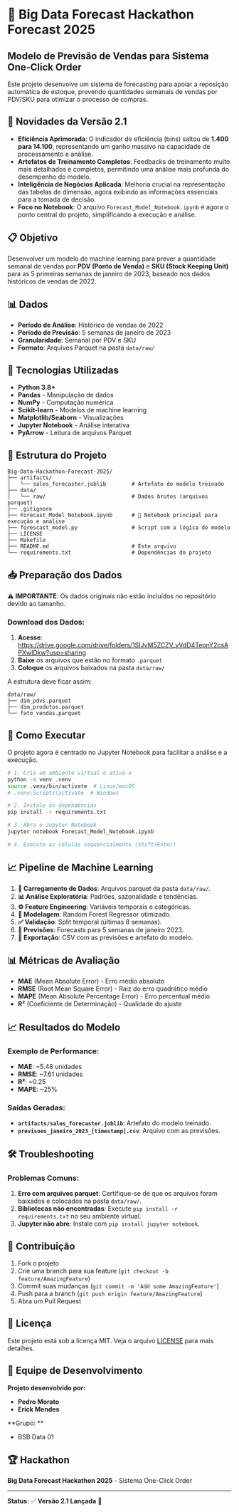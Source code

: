 # 🎯 Big Data Forecast Hackathon Forecast 2025

## Modelo de Previsão de Vendas para Sistema One-Click Order

Este projeto desenvolve um sistema de forecasting para apoiar a reposição automática de estoque, prevendo quantidades semanais de vendas por PDV/SKU para otimizar o processo de compras.

## 🌟 Novidades da Versão 2.1

- **Eficiência Aprimorada**: O indicador de eficiência (bins) saltou de **1.400 para 14.100**, representando um ganho massivo na capacidade de processamento e análise.
- **Artefatos de Treinamento Completos**: Feedbacks de treinamento muito mais detalhados e completos, permitindo uma análise mais profunda do desempenho do modelo.
- **Inteligência de Negócios Aplicada**: Melhoria crucial na representação das tabelas de dimensão, agora exibindo as informações essenciais para a tomada de decisão.
- **Foco no Notebook**: O arquivo `Forecast_Model_Notebook.ipynb` é agora o ponto central do projeto, simplificando a execução e análise.

## 📋 Objetivo

Desenvolver um modelo de machine learning para prever a quantidade semanal de vendas por **PDV (Ponto de Venda)** e **SKU (Stock Keeping Unit)** para as 5 primeiras semanas de janeiro de 2023, baseado nos dados históricos de vendas de 2022.

## 📊 Dados

- **Período de Análise**: Histórico de vendas de 2022
- **Período de Previsão**: 5 semanas de janeiro de 2023
- **Granularidade**: Semanal por PDV e SKU
- **Formato**: Arquivos Parquet na pasta `data/raw/`

## 🔧 Tecnologias Utilizadas

- **Python 3.8+**
- **Pandas** - Manipulação de dados
- **NumPy** - Computação numérica  
- **Scikit-learn** - Modelos de machine learning
- **Matplotlib/Seaborn** - Visualizações
- **Jupyter Notebook** - Análise interativa
- **PyArrow** - Leitura de arquivos Parquet

## 📁 Estrutura do Projeto

```
Big-Data-Hackathon-Forecast-2025/
├── artifacts/
│   └── sales_forecaster.joblib        # Artefato do modelo treinado
├── data/
│   └── raw/                           # Dados brutos (arquivos parquet)
├── .gitignore
├── Forecast_Model_Notebook.ipynb      # 📓 Notebook principal para execução e análise
├── forescast_model.py                 # Script com a lógica do modelo
├── LICENSE
├── Makefile
├── README.md                          # Este arquivo
└── requirements.txt                   # Dependências do projeto
```

## 📥 Preparação dos Dados

**⚠️ IMPORTANTE**: Os dados originais não estão incluídos no repositório devido ao tamanho.

### Download dos Dados:
1. **Acesse**: https://drive.google.com/drive/folders/1SIJvM5ZCZV_yVdD4TepnY2csAPXwIDkw?usp=sharing 
2. **Baixe** os arquivos que estão no formato `.parquet`
3. **Coloque** os arquivos baixados na pasta `data/raw/`

A estrutura deve ficar assim:
```
data/raw/
├── dim_pdvs.parquet
├── dim_produtos.parquet
└── fato_vendas.parquet
```

## 🚀 Como Executar

O projeto agora é centrado no Jupyter Notebook para facilitar a análise e a execução.

```bash
# 1. Crie um ambiente virtual e ative-o
python -m venv .venv
source .venv/bin/activate  # Linux/macOS
# .venv\Scripts\activate  # Windows

# 2. Instale as dependências
pip install -r requirements.txt

# 3. Abra o Jupyter Notebook
jupyter notebook Forecast_Model_Notebook.ipynb

# 4. Execute as células sequencialmente (Shift+Enter)
```

## 📈 Pipeline de Machine Learning

1. **📂 Carregamento de Dados**: Arquivos parquet da pasta `data/raw/`.
2. **📊 Análise Exploratória**: Padrões, sazonalidade e tendências.
3. **⚙️ Feature Engineering**: Variáveis temporais e categóricas.
4. **🤖 Modelagem**: Random Forest Regressor otimizado.
5. **✅ Validação**: Split temporal (últimas 8 semanas).
6. **🎯 Previsões**: Forecasts para 5 semanas de janeiro 2023.
7. **💾 Exportação**: CSV com as previsões e artefato do modelo.

## 📊 Métricas de Avaliação

- **MAE** (Mean Absolute Error) - Erro médio absoluto
- **RMSE** (Root Mean Square Error) - Raiz do erro quadrático médio  
- **MAPE** (Mean Absolute Percentage Error) - Erro percentual médio
- **R²** (Coeficiente de Determinação) - Qualidade do ajuste

## 📈 Resultados do Modelo

### Exemplo de Performance:
- **MAE**: ~5.48 unidades
- **RMSE**: ~7.61 unidades  
- **R²**: ~0.25
- **MAPE**: ~25%

### Saídas Geradas:
- **`artifacts/sales_forecaster.joblib`**: Artefato do modelo treinado.
- **`previsoes_janeiro_2023_[timestamp].csv`**: Arquivo com as previsões.

## 🛠️ Troubleshooting

### Problemas Comuns:
1. **Erro com arquivos parquet**: Certifique-se de que os arquivos foram baixados e colocados na pasta `data/raw/`.
2. **Bibliotecas não encontradas**: Execute `pip install -r requirements.txt` no seu ambiente virtual.
3. **Jupyter não abre**: Instale com `pip install jupyter notebook`.

## 🤝 Contribuição

1. Fork o projeto
2. Crie uma branch para sua feature (`git checkout -b feature/AmazingFeature`)  
3. Commit suas mudanças (`git commit -m 'Add some AmazingFeature'`)
4. Push para a branch (`git push origin feature/AmazingFeature`)
5. Abra um Pull Request

## 📄 Licença

Este projeto está sob a licença MIT. Veja o arquivo [LICENSE](LICENSE) para mais detalhes.

## 👥 Equipe de Desenvolvimento

**Projeto desenvolvido por:**
- **Pedro Morato** 
- **Erick Mendes**

**Grupo: **
- BSB Data 01

## 🏆 Hackathon

**Big Data Forecast Hackathon 2025** - Sistema One-Click Order

---

**Status**: ✅ **Versão 2.1 Lançada** 🚀

